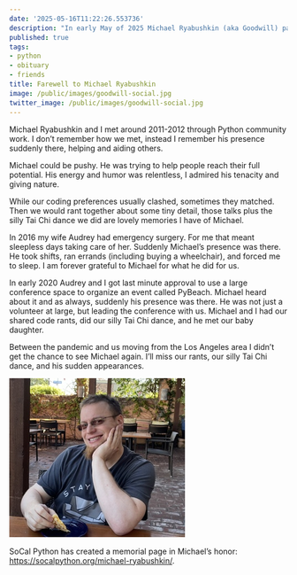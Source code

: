 ```yaml
---
date: '2025-05-16T11:22:26.553736'
description: "In early May of 2025 Michael Ryabushkin (aka Goodwill) passed away. He was a great friend and an even better person. I will miss him dearly."
published: true
tags:
- python
- obituary
- friends
title: Farewell to Michael Ryabushkin
image: /public/images/goodwill-social.jpg
twitter_image: /public/images/goodwill-social.jpg
---
```


Michael Ryabushkin and I met around 2011-2012 through Python community work. I don’t remember how we met, instead I remember his presence suddenly there, helping and aiding others.

Michael could be pushy. He was trying to help people reach their full potential. His energy and humor was relentless, I admired his tenacity and giving nature.

While our coding preferences usually clashed, sometimes they matched. Then we would rant together about some tiny detail, those talks plus the silly Tai Chi dance we did are lovely memories I have of Michael. 

In 2016 my wife Audrey had emergency surgery. For me that meant sleepless days taking care of her. Suddenly Michael’s presence was there. He took shifts, ran errands (including buying a wheelchair), and forced me to sleep. I am forever grateful to Michael for what he did for us. 

In early 2020 Audrey and I got last minute approval to use a large conference space to organize an event called PyBeach. Michael heard about it and as always, suddenly his presence was there. He was not just a volunteer at large, but leading the conference with us. Michael and I had our shared code rants, did our silly Tai Chi dance, and he met our baby daughter.

Between the pandemic and us moving from the Los Angeles area I didn’t get the chance to see Michael again. I’ll miss our rants, our silly Tai Chi dance, and his sudden appearances. 

![Michael Ryabushkin](/public/images/goodwill-social.jpg)

SoCal Python has created a memorial page in Michael’s honor: https://socalpython.org/michael-ryabushkin/.